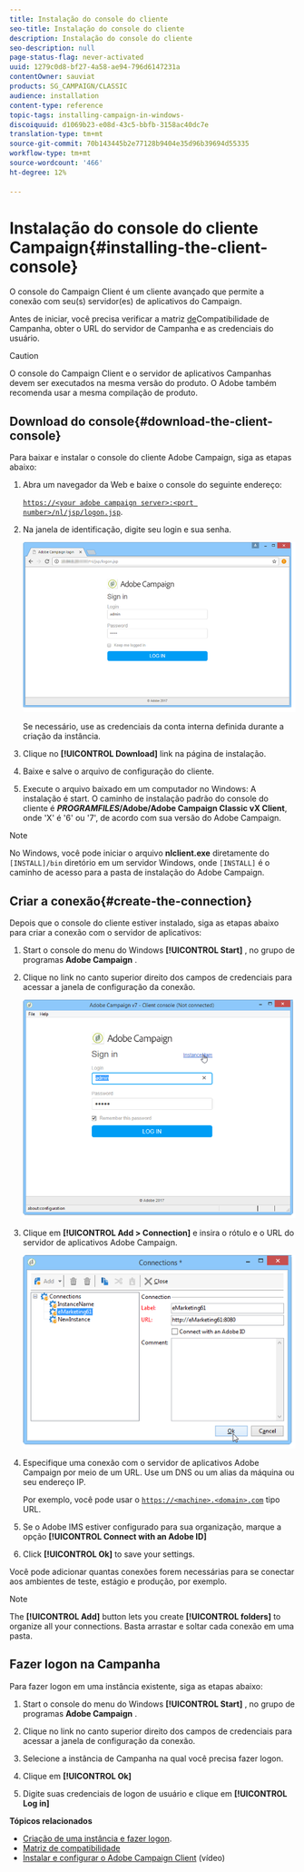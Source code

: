 ```yaml
---
title: Instalação do console do cliente
seo-title: Instalação do console do cliente
description: Instalação do console do cliente
seo-description: null
page-status-flag: never-activated
uuid: 1279c0d8-bf27-4a58-ae94-796d6147231a
contentOwner: sauviat
products: SG_CAMPAIGN/CLASSIC
audience: installation
content-type: reference
topic-tags: installing-campaign-in-windows-
discoiquuid: d1069b23-e08d-43c5-bbfb-3158ac40dc7e
translation-type: tm+mt
source-git-commit: 70b143445b2e77128b9404e35d96b39694d55335
workflow-type: tm+mt
source-wordcount: '466'
ht-degree: 12%

---
```



# Instalação do console do cliente Campaign{#installing-the-client-console}

O console do Campaign Client é um cliente avançado que permite a conexão com seu(s) servidor(es) de aplicativos do Campaign. 

Antes de iniciar, você precisa verificar a matriz [de](https://helpx.adobe.com/br/campaign/kb/compatibility-matrix.html)Compatibilidade de Campanha, obter o URL do servidor de Campanha e as credenciais do usuário.

>[!CAUTION]
>
>O console do Campaign Client e o servidor de aplicativos Campanhas devem ser executados na mesma versão do produto. O Adobe também recomenda usar a mesma compilação de produto.

## Download do console{#download-the-client-console}

Para baixar e instalar o console do cliente Adobe Campaign, siga as etapas abaixo:

1. Abra um navegador da Web e baixe o console do seguinte endereço:

   [`https://<your adobe campaign server>:<port number>/nl/jsp/logon.jsp`](https://machine/nl/jsp/logon.jsp).

1. Na janela de identificação, digite seu login e sua senha.

   ![](assets/s_ncs_install_setup_download01.png)

   Se necessário, use as credenciais da conta interna definida durante a criação da instância.

1. Clique no **[!UICONTROL Download]** link na página de instalação.
1. Baixe e salve o arquivo de configuração do cliente.
1. Execute o arquivo baixado em um computador no Windows: A instalação é start. O caminho de instalação padrão do console do cliente é **$PROGRAMFILES$/Adobe/Adobe Campaign Classic vX Client**, onde &#39;X&#39; é &#39;6&#39; ou &#39;7&#39;, de acordo com sua versão do Adobe Campaign.

>[!NOTE]
>
>No Windows, você pode iniciar o arquivo **nlclient.exe** diretamente do `[INSTALL]/bin` diretório em um servidor Windows, onde `[INSTALL]` é o caminho de acesso para a pasta de instalação do Adobe Campaign.

## Criar a conexão{#create-the-connection}

Depois que o console do cliente estiver instalado, siga as etapas abaixo para criar a conexão com o servidor de aplicativos:

1. Start o console do menu do Windows **[!UICONTROL Start]** , no grupo de programas **Adobe Campaign** .

1. Clique no link no canto superior direito dos campos de credenciais para acessar a janela de configuração da conexão.

   ![](assets/s_ncs_install_define_connection_01.png)

1. Clique em **[!UICONTROL Add > Connection]** e insira o rótulo e o URL do servidor de aplicativos Adobe Campaign.

   ![](assets/s_ncs_install_define_connection_02.png)

1. Especifique uma conexão com o servidor de aplicativos Adobe Campaign por meio de um URL. Use um DNS ou um alias da máquina ou seu endereço IP.

   Por exemplo, você pode usar o [`https://<machine>.<domain>.com`](https://machine) tipo URL.

1. Se o Adobe IMS estiver configurado para sua organização, marque a opção **[!UICONTROL Connect with an Adobe ID]**

1. Click **[!UICONTROL Ok]** to save your settings.

Você pode adicionar quantas conexões forem necessárias para se conectar aos ambientes de teste, estágio e produção, por exemplo.

>[!NOTE]
>
>The **[!UICONTROL Add]** button lets you create **[!UICONTROL folders]** to organize all your connections. Basta arrastar e soltar cada conexão em uma pasta.


## Fazer logon na Campanha

Para fazer logon em uma instância existente, siga as etapas abaixo:

1. Start o console do menu do Windows **[!UICONTROL Start]** , no grupo de programas **Adobe Campaign** .

1. Clique no link no canto superior direito dos campos de credenciais para acessar a janela de configuração da conexão.

1. Selecione a instância de Campanha na qual você precisa fazer logon.

1. Clique em **[!UICONTROL Ok]**

1. Digite suas credenciais de logon de usuário e clique em **[!UICONTROL Log in]**

**Tópicos relacionados**

* [Criação de uma instância e fazer logon](../../installation/using/creating-an-instance-and-logging-on.md).
* [Matriz de compatibilidade](https://helpx.adobe.com/br/campaign/kb/compatibility-matrix.html)
* [Instalar e configurar o Adobe Campaign Client](https://docs.adobe.com/content/help/en/campaign-classic-learn/tutorials/getting-started/install-and-setup-the-adobe-campaign-client.html) (vídeo)
